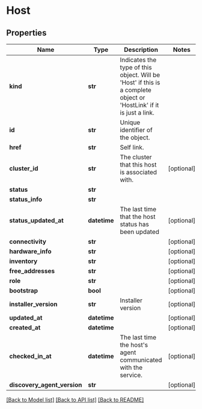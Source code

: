 # Host

## Properties
Name | Type | Description | Notes
------------ | ------------- | ------------- | -------------
**kind** | **str** | Indicates the type of this object. Will be &#39;Host&#39; if this is a complete object or &#39;HostLink&#39; if it is just a link. | 
**id** | **str** | Unique identifier of the object. | 
**href** | **str** | Self link. | 
**cluster_id** | **str** | The cluster that this host is associated with. | [optional] 
**status** | **str** |  | 
**status_info** | **str** |  | 
**status_updated_at** | **datetime** | The last time that the host status has been updated | [optional] 
**connectivity** | **str** |  | [optional] 
**hardware_info** | **str** |  | [optional] 
**inventory** | **str** |  | [optional] 
**free_addresses** | **str** |  | [optional] 
**role** | **str** |  | [optional] 
**bootstrap** | **bool** |  | [optional] 
**installer_version** | **str** | Installer version | [optional] 
**updated_at** | **datetime** |  | [optional] 
**created_at** | **datetime** |  | [optional] 
**checked_in_at** | **datetime** | The last time the host&#39;s agent communicated with the service. | [optional] 
**discovery_agent_version** | **str** |  | [optional] 

[[Back to Model list]](../README.md#documentation-for-models) [[Back to API list]](../README.md#documentation-for-api-endpoints) [[Back to README]](../README.md)


